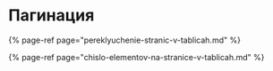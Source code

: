 # Пагинация

{% page-ref page="pereklyuchenie-stranic-v-tablicah.md" %}

{% page-ref page="chislo-elementov-na-stranice-v-tablicah.md" %}

